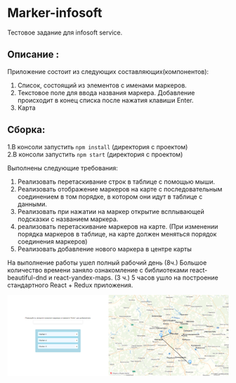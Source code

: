 # Marker-infosoft
Тестовое задание для infosoft service.

## Описание :
Приложение состоит из следующих составляющих(компонентов):
1. Список, состоящий из элементов с именами маркеров.
2. Текстовое поле для ввода названия маркера. Добавление происходит в конец списка после нажатия клавиши Enter.
3. Карта

## Сборка:
1.В консоли запустить `npm install` (директория с проектом) <br>
2.В консоли запустить `npm start` (директория с проектом) 

Выполнены следующие требования:
1) Реализовать перетаскивание строк в таблице с помощью мыши.
2) Реализовать отображение маркеров на карте с последовательным соединением в том порядке, в котором они идут в таблице с данными. 
3) Реализовать при нажатии на маркер открытие всплывающей подсказки с названием маркера.
4) реализовать перетаскивание маркеров на карте. (При изменении порядка маркеров в таблице, на карте должен меняться порядок соединения маркеров)
5) Реализовать добавление нового маркера в центре карты 

На выполнение работы ушел полный рабочий день (8ч.)
Большое количество времени заняло ознакомление с библиотеками react-beautiful-dnd и react-yandex-maps. (3 ч.)
5 часов ушло на построение стандартного React + Redux приложения.

![Иллюстрация к проекту](https://github.com/oddzye/marker-infosoft/raw/master/marker-infosoft/src/img/app.png)
